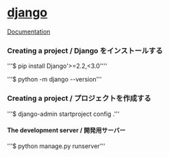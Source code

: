 
# [django](https://www.djangoproject.com/)
[Documentation](https://docs.djangoproject.com/)

### Creating a project / Django をインストールする
'''$ pip install Django'>=2.2,<3.0''''

'''$ python -m django --version'''

### Creating a project / プロジェクトを作成する
'''$ django-admin startproject config .'''

#### The development server / 開発用サーバー
'''$ python manage.py runserver'''

